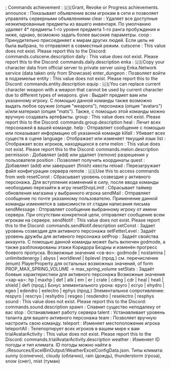 ; Commands
        achievement : 🇺🇸Grant, Revoke or Progress achievements.
           announce : Показывает объявление всем игрокам в сети и позволяет управлять серверными объявлениями
              clear : Удаляет все доступные неэкипированные предметы из вашего инвентаря. По умолчанию удаляет 4* предметы 1-го уровня предмета 1-го ранга пробуждения и ниже, однако, возможно задать более высокие параметры.
               coop : Принудительно присоединяет к мирам других людей. Если цель не была выбрана, то отправляет в совместный режим.
           cutscene : This value does not exist. Please report this to the Discord: commands.cutscene.description
              daily : This value does not exist. Please report this to the Discord: commands.daily.description
               enka : 🇺🇸Copy your character data from official server to private server using Enka.Network service (data taken only from Showcase)
      enter_dungeon : Позволяет войти в подземелье
             entity : This value does not exist. Please report this to the Discord: commands.entity.description
              equip : 🇺🇸You can replace current character weapon with a weapon that cannot be used by current character due to different types of weapons.
               give : Выдаёт предмет вам или указанному игроку. С помощью данной команды также возможно выдать любое оружие (опция "weapons"), персонажа (опция "avatars") и/или материал (опция "mats"). Также, с помощью этой команды можно вручную создавать артефакты.
              group : This value does not exist. Please report this to the Discord: commands.group.description
               heal : Лечит всех персонажей в вашей команде.
               help : Отправляет сообщение с помощью или показывает информацию об указанной команде
            killall : Убивает всех существ в сцене
           language : Отображает или изменяет текущий язык
               list : Отображает всех игроков, находящихся в сети
              melon : This value does not exist. Please report this to the Discord: commands.melon.description
         permission : Добавляет (add) или удаляет (remove) разрешения у пользователя
           position : Позволяет получить координаты
              quest : Добавляет (add) или завершает (finish) квесты
             reload : Перезагружает файл конфигурации сервера
             remote : 🇺🇸Use this to access commands from web
         resetConst : Сбрасывает уровень созвездия у активного персонажа. Для вступления изменений в силу, после ввода команды необходимо перезайти в игру
     resetShopLimit : Сбрасывает таймер обновления магазина у выбранного игрока
           sendMail : Отправляет сообщение по почте указанному пользователю. Применение данной команды изменяется в зависимости от стадии написания письма
        sendMessage : Отправляет сообщение выбранному игроку от имени сервера. При отсутствии конкретной цели, отправляет сообщение всем игрокам на сервере.
          sendNotif : This value does not exist. Please report this to the Discord: commands.sendNotif.description
           setConst : Задает уровень созвездия для активного персонажа
     setFetterLevel : Задаёт уровень дружбы для активного персонажа
            setProp : Задаёт свойства аккаунта. С помощью данной команды может быть включен godmode, а также разблокированы этажи Коридора Бездны и изменён прогресс боевого пропуска.
                    Возможные значения <св-во>: godmode | nostamina | unlimitedenergy | abyss | worldlevel | bplevel
                    (прод.) см. перечисление (enum) PlayerProperty для остальных возможных значений, of form PROP_MAX_SPRING_VOLUME -> max_spring_volume
           setStats : Задаёт боевые характеристики для активного персонажа
                    Возможные значения <хар-ка>: hp | maxhp | def | atk | em | er | crate | cdmg | cdr | heal | heali | shield | defi
                    (прод.) Бонус элементального урона: epyro | ecryo | ehydro | egeo | edendro | eelectro | ephys
                    (прод.) Элементальное сопротивление: respyro | rescryo | reshydro | resgeo | resdendro | reselectro | resphys
              sound : This value does not exist. Please report this to the Discord: commands.sound.description
              spawn : Спавнит существо неподалеку от вас
               stop : Останавливает работу сервера
             talent : Устанавливает уровень таланта для вашего активного персонажа
               team : Позволяет вручную настроить свою команду.
           teleport : Изменяет местоположение игрока
        teleportAll : Телепортирует всех игроков в вашем мире к вам
trialAvatarActivity : This value does not exist. Please report this to the Discord: commands.trialAvatarActivity.description
            weather : Изменяет ID погоды и тип климата. ID погоды можно найти в ./Resources/ExcelBinOutput/WeatherExcelConfigData.json.
                Типы климата: sunny (солнечно), cloudy (облачно), rain (дождь), thunderstorm (гроза), snow (снег), mist (туман)


